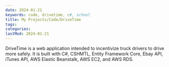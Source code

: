 ```yaml
---
date: 2024-01-21
keywords: code, drivetime, c#, school
title: My Projects/Code/DriveTime
tags:
categories:
lastMod: 2024-01-21
---
```

DriveTime is a web application intended to incentivize truck drivers to drive more safely. It is built with C#, CSHMTL, Entity Framework Core, Ebay API, iTunes API, AWS Elastic Beanstalk, AWS EC2, and AWS RDS.

